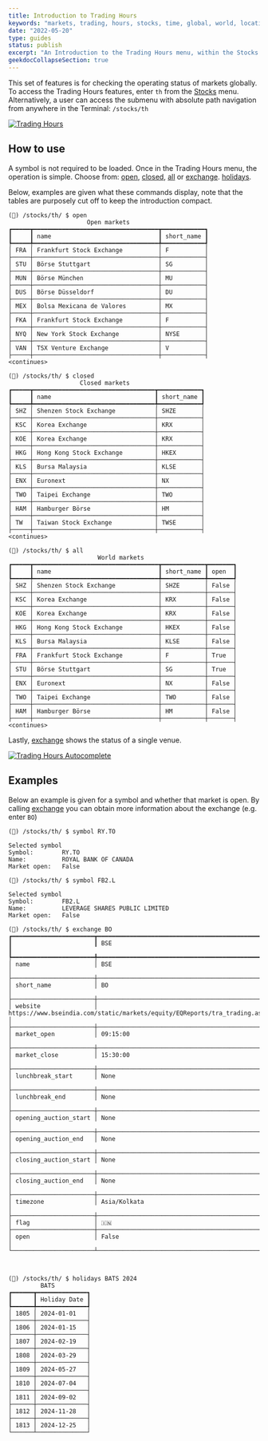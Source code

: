 ```yaml
---
title: Introduction to Trading Hours
keywords: "markets, trading, hours, stocks, time, global, world, location, open, close, exchange"
date: "2022-05-20"
type: guides
status: publish
excerpt: "An Introduction to the Trading Hours menu, within the Stocks menu. This set of features displays the status of international markets."
geekdocCollapseSection: true
---
```

This set of features is for checking the operating status of markets globally. To access the Trading Hours features,
enter `th` from the <a href="https://openbb-finance.github.io/OpenBBTerminal/terminal/stocks/" target="_blank">Stocks</a> menu.
Alternatively, a user can access the submenu with absolute path navigation from anywhere in the Terminal: `/stocks/th`

<a target="_blank" href="https://user-images.githubusercontent.com/46355364/170244188-17ffac5f-3345-4c40-be44-fb5128ad9612.png"><img alt="Trading Hours" src="https://user-images.githubusercontent.com/46355364/170244188-17ffac5f-3345-4c40-be44-fb5128ad9612.png"></a>

## How to use

A symbol is not required to be loaded. Once in the Trading Hours menu, the operation is simple.
Choose from: <a href="https://openbb-finance.github.io/OpenBBTerminal/terminal/stocks/tradinghours/open/" target="_blank">open</a>,
<a href="https://openbb-finance.github.io/OpenBBTerminal/terminal/stocks/tradinghours/closed/" target="_blank">closed</a>,
<a href="https://openbb-finance.github.io/OpenBBTerminal/terminal/stocks/tradinghours/all/" target="_blank">all</a> or
<a href="https://openbb-finance.github.io/OpenBBTerminal/terminal/stocks/tradinghours/exchange/" target="_blank">exchange</a>.
<a href="https://openbb-finance.github.io/OpenBBTerminal/terminal/stocks/tradinghours/holidays/" target="_blank">holidays</a>.

Below, examples are given what these commands display, note that the tables are purposely cut off to keep the
introduction compact.

````
(🦋) /stocks/th/ $ open
                      Open markets                      
┏━━━━━┳━━━━━━━━━━━━━━━━━━━━━━━━━━━━━━━━━━━┳━━━━━━━━━━━━┓
┃     ┃ name                              ┃ short_name ┃
┡━━━━━╇━━━━━━━━━━━━━━━━━━━━━━━━━━━━━━━━━━━╇━━━━━━━━━━━━┩
│ FRA │ Frankfurt Stock Exchange          │ F          │
├─────┼───────────────────────────────────┼────────────┤
│ STU │ Börse Stuttgart                   │ SG         │
├─────┼───────────────────────────────────┼────────────┤
│ MUN │ Börse München                     │ MU         │
├─────┼───────────────────────────────────┼────────────┤
│ DUS │ Börse Düsseldorf                  │ DU         │
├─────┼───────────────────────────────────┼────────────┤
│ MEX │ Bolsa Mexicana de Valores         │ MX         │
├─────┼───────────────────────────────────┼────────────┤
│ FKA │ Frankfurt Stock Exchange          │ F          │
├─────┼───────────────────────────────────┼────────────┤
│ NYQ │ New York Stock Exchange           │ NYSE       │
├─────┼───────────────────────────────────┼────────────┤
│ VAN │ TSX Venture Exchange              │ V          │
├─────┼───────────────────────────────────┼────────────┤
<continues>

(🦋) /stocks/th/ $ closed
                    Closed markets                     
┏━━━━━┳━━━━━━━━━━━━━━━━━━━━━━━━━━━━━━━━━━┳━━━━━━━━━━━━┓
┃     ┃ name                             ┃ short_name ┃
┡━━━━━╇━━━━━━━━━━━━━━━━━━━━━━━━━━━━━━━━━━╇━━━━━━━━━━━━┩
│ SHZ │ Shenzen Stock Exchange           │ SHZE       │
├─────┼──────────────────────────────────┼────────────┤
│ KSC │ Korea Exchange                   │ KRX        │
├─────┼──────────────────────────────────┼────────────┤
│ KOE │ Korea Exchange                   │ KRX        │
├─────┼──────────────────────────────────┼────────────┤
│ HKG │ Hong Kong Stock Exchange         │ HKEX       │
├─────┼──────────────────────────────────┼────────────┤
│ KLS │ Bursa Malaysia                   │ KLSE       │
├─────┼──────────────────────────────────┼────────────┤
│ ENX │ Euronext                         │ NX         │
├─────┼──────────────────────────────────┼────────────┤
│ TWO │ Taipei Exchange                  │ TWO        │
├─────┼──────────────────────────────────┼────────────┤
│ HAM │ Hamburger Börse                  │ HM         │
├─────┼──────────────────────────────────┼────────────┤
│ TW  │ Taiwan Stock Exchange            │ TWSE       │
├─────┼──────────────────────────────────┼────────────┤
<continues>

(🦋) /stocks/th/ $ all
                         World markets                          
┏━━━━━┳━━━━━━━━━━━━━━━━━━━━━━━━━━━━━━━━━━━┳━━━━━━━━━━━━┳━━━━━━━┓
┃     ┃ name                              ┃ short_name ┃ open  ┃
┡━━━━━╇━━━━━━━━━━━━━━━━━━━━━━━━━━━━━━━━━━━╇━━━━━━━━━━━━╇━━━━━━━┩
│ SHZ │ Shenzen Stock Exchange            │ SHZE       │ False │
├─────┼───────────────────────────────────┼────────────┼───────┤
│ KSC │ Korea Exchange                    │ KRX        │ False │
├─────┼───────────────────────────────────┼────────────┼───────┤
│ KOE │ Korea Exchange                    │ KRX        │ False │
├─────┼───────────────────────────────────┼────────────┼───────┤
│ HKG │ Hong Kong Stock Exchange          │ HKEX       │ False │
├─────┼───────────────────────────────────┼────────────┼───────┤
│ KLS │ Bursa Malaysia                    │ KLSE       │ False │
├─────┼───────────────────────────────────┼────────────┼───────┤
│ FRA │ Frankfurt Stock Exchange          │ F          │ True  │
├─────┼───────────────────────────────────┼────────────┼───────┤
│ STU │ Börse Stuttgart                   │ SG         │ True  │
├─────┼───────────────────────────────────┼────────────┼───────┤
│ ENX │ Euronext                          │ NX         │ False │
├─────┼───────────────────────────────────┼────────────┼───────┤
│ TWO │ Taipei Exchange                   │ TWO        │ False │
├─────┼───────────────────────────────────┼────────────┼───────┤
│ HAM │ Hamburger Börse                   │ HM         │ False │
├─────┼───────────────────────────────────┼────────────┼───────┤
<continues>
````
Lastly, <a href="https://openbb-finance.github.io/OpenBBTerminal/terminal/stocks/tradinghours/exchange/" target="_blank">exchange</a>
shows the status of a single venue.

<a target="_blank" href="https://user-images.githubusercontent.com/46355364/170244354-f5ab043d-0290-46ec-ba86-87cc2dc0e47a.png"><img alt="Trading Hours Autocomplete" src="https://user-images.githubusercontent.com/46355364/170244354-f5ab043d-0290-46ec-ba86-87cc2dc0e47a.png"></a>

## Examples
Below an example is given for a symbol and whether that market is open. By calling <a href="https://openbb-finance.github.io/OpenBBTerminal/terminal/stocks/tradinghours/exchange/" target="_blank">exchange</a>
you can obtain more information about the exchange (e.g. enter `BO`)
````
(🦋) /stocks/th/ $ symbol RY.TO

Selected symbol
Symbol:        RY.TO
Name:          ROYAL BANK OF CANADA
Market open:   False

(🦋) /stocks/th/ $ symbol FB2.L

Selected symbol
Symbol:        FB2.L
Name:          LEVERAGE SHARES PUBLIC LIMITED 
Market open:   False

(🦋) /stocks/th/ $ exchange BO                                   
┏━━━━━━━━━━━━━━━━━━━━━━━┳━━━━━━━━━━━━━━━━━━━━━━━━━━━━━━━━━━━━━━━━━━━━━━━━━━━━━━━━━━━━━━━━━━━━━━━━━━━┓
┃                       ┃ BSE                                                                       ┃
┡━━━━━━━━━━━━━━━━━━━━━━━╇━━━━━━━━━━━━━━━━━━━━━━━━━━━━━━━━━━━━━━━━━━━━━━━━━━━━━━━━━━━━━━━━━━━━━━━━━━━┩
│ name                  │ BSE                                                                       │
├───────────────────────┼───────────────────────────────────────────────────────────────────────────┤
│ short_name            │ BO                                                                        │
├───────────────────────┼───────────────────────────────────────────────────────────────────────────┤
│ website               │ https://www.bseindia.com/static/markets/equity/EQReports/tra_trading.aspx │
├───────────────────────┼───────────────────────────────────────────────────────────────────────────┤
│ market_open           │ 09:15:00                                                                  │
├───────────────────────┼───────────────────────────────────────────────────────────────────────────┤
│ market_close          │ 15:30:00                                                                  │
├───────────────────────┼───────────────────────────────────────────────────────────────────────────┤
│ lunchbreak_start      │ None                                                                      │
├───────────────────────┼───────────────────────────────────────────────────────────────────────────┤
│ lunchbreak_end        │ None                                                                      │
├───────────────────────┼───────────────────────────────────────────────────────────────────────────┤
│ opening_auction_start │ None                                                                      │
├───────────────────────┼───────────────────────────────────────────────────────────────────────────┤
│ opening_auction_end   │ None                                                                      │
├───────────────────────┼───────────────────────────────────────────────────────────────────────────┤
│ closing_auction_start │ None                                                                      │
├───────────────────────┼───────────────────────────────────────────────────────────────────────────┤
│ closing_auction_end   │ None                                                                      │
├───────────────────────┼───────────────────────────────────────────────────────────────────────────┤
│ timezone              │ Asia/Kolkata                                                              │
├───────────────────────┼───────────────────────────────────────────────────────────────────────────┤
│ flag                  │ 🇮🇳                                                                        
├───────────────────────┼───────────────────────────────────────────────────────────────────────────┤
│ open                  │ False                                                                     │
└───────────────────────┴───────────────────────────────────────────────────────────────────────────┘



(🦋) /stocks/th/ $ holidays BATS 2024
         BATS          
┏━━━━━━┳━━━━━━━━━━━━━━┓
┃      ┃ Holiday Date ┃
┡━━━━━━╇━━━━━━━━━━━━━━┩
│ 1805 │ 2024-01-01   │
├──────┼──────────────┤
│ 1806 │ 2024-01-15   │
├──────┼──────────────┤
│ 1807 │ 2024-02-19   │
├──────┼──────────────┤
│ 1808 │ 2024-03-29   │
├──────┼──────────────┤
│ 1809 │ 2024-05-27   │
├──────┼──────────────┤
│ 1810 │ 2024-07-04   │
├──────┼──────────────┤
│ 1811 │ 2024-09-02   │
├──────┼──────────────┤
│ 1812 │ 2024-11-28   │
├──────┼──────────────┤
│ 1813 │ 2024-12-25   │
└──────┴──────────────┘

````
